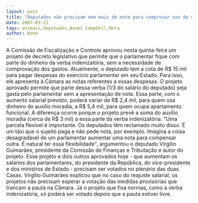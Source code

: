 ```yaml
---
layout: post
title: "Deputados não precisam nem mais de nota para comprovar uso da verba indenizatória"
date: 2007-03-22
tags: animais,deputados,Naomi Campbell,Nota
author: None
---
```

A Comissão de Fiscalização e Controle aprovou nesta quinta-feira um projeto de decreto legislativo que permite que o parlamentar fique com parte do dinheiro da verba indenizatória, sem a necessidade de comprovação dos gastos. 
Atualmente, o deputado tem a cota de R$ 15 mil para pagar despesas do exercício parlamentar em seu Estado. Para isso, ele apresenta à Câmara as notas referentes a essas despesas. 
O projeto aprovado permite que parte dessa verba (1/3 do salário do deputado) seja gasta pelo parlamentar sem a apresentação de nota. 
Essa parte, com o aumento salarial previsto, poderá variar de R$ 2,4 mil, para quem usa dinheiro do auxílio moradia, a R$ 5,4 mil, para quem ocupa apartamento funcional.
A diferença ocorre porque o projeto prevê a soma do auxílio moradia (cerca de R$ 3 mil) a essa parte da verba indenizatória. 
\"Uma parcela flexível é importante. Os deputados têm reclamado muito disso. É um táxi que o sujeito paga e não pede nota, por exemplo. Imagina a coisa desagradável de um parlamentar aumentar uma nota para compensar outra. É natural ter essa flexibilidade\", argumentou o deputado Virgílio Guimarães, presidente da Comissão de Finanças e Tributação e autor do projeto.
Esse projeto e dois outros aprovados hoje - que aumentam os salários dos parlamentares, do presidente da República, do vice-presidente e dos ministros de Estado - precisam ser votados no plenário das duas Casas.
Virgílio Guimarães explicou que no caso do reajuste salarial, os projetos não precisam esperar a votação das medidas provisórias que trancam a pauta na Câmara. Já o projeto que fixa normas, como a verba indenizatória, só poderá ser votado depois que a pauta estiver livre. 